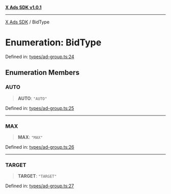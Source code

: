 [**X Ads SDK v1.0.1**](../README.md)

***

[X Ads SDK](../globals.md) / BidType

# Enumeration: BidType

Defined in: [types/ad-group.ts:24](https://github.com/kage1020/x-ads-sdk/blob/main/src/types/ad-group.ts#L24)

## Enumeration Members

### AUTO

> **AUTO**: `"AUTO"`

Defined in: [types/ad-group.ts:25](https://github.com/kage1020/x-ads-sdk/blob/main/src/types/ad-group.ts#L25)

***

### MAX

> **MAX**: `"MAX"`

Defined in: [types/ad-group.ts:26](https://github.com/kage1020/x-ads-sdk/blob/main/src/types/ad-group.ts#L26)

***

### TARGET

> **TARGET**: `"TARGET"`

Defined in: [types/ad-group.ts:27](https://github.com/kage1020/x-ads-sdk/blob/main/src/types/ad-group.ts#L27)
